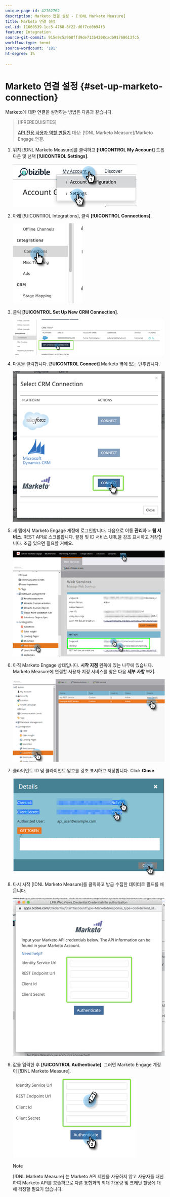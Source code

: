 ```yaml
---
unique-page-id: 42762762
description: Marketo 연결 설정 - [!DNL Marketo Measure]
title: Marketo 연결 설정
exl-id: 11660539-1cc5-4768-8f22-d6f7cd0b94f3
feature: Integration
source-git-commit: 915e9c5a968ffd9de713b4308cadb91768613fc5
workflow-type: tm+mt
source-wordcount: '181'
ht-degree: 1%

---
```


# Marketo 연결 설정 {#set-up-marketo-connection}

Marketo에 대한 연결을 설정하는 방법은 다음과 같습니다.

>[!PREREQUISITES]
>
>[API 전용 사용자 역할 만들기](https://experienceleague.adobe.com/docs/marketo/using/product-docs/administration/users-and-roles/create-an-api-only-user.html) 대상: [!DNL Marketo Measure]/Marketo Engage 연결.

1. 위치 [!DNL Marketo Measure]를 클릭하고 **[!UICONTROL My Account]** 드롭다운 및 선택 **[!UICONTROL Settings]**.

   ![](assets/set-up-marketo-connection-1.png)

1. 아래 [!UICONTROL Integrations], 클릭 **[!UICONTROL Connections]**.

   ![](assets/set-up-marketo-connection-2.png)

1. 클릭 **[!UICONTROL Set Up New CRM Connection]**.

   ![](assets/set-up-marketo-connection-3.png)

1. 다음을 클릭합니다. **[!UICONTROL Connect]** Marketo 옆에 있는 단추입니다.

   ![](assets/set-up-marketo-connection-4.png)

1. 새 탭에서 Marketo Engage 계정에 로그인합니다. 다음으로 이동 **관리자** > **웹 서비스**. REST API로 스크롤합니다. 끝점 및 ID 서비스 URL을 강조 표시하고 저장합니다. 조금 있으면 필요할 거예요.

   ![](assets/set-up-marketo-connection-5.png)

1. 아직 Marketo Engage 상태입니다. **시작 지점** 왼쪽에 있는 나무에 있습니다. Marketo Measure에 연결할 사용자 지정 서비스를 찾은 다음 **세부 사항 보기**.

   ![](assets/set-up-marketo-connection-6.png)

1. 클라이언트 ID 및 클라이언트 암호를 강조 표시하고 저장합니다. Click **Close**.

   ![](assets/set-up-marketo-connection-7.png)

1. 다시 시작 [!DNL Marketo Measure]를 클릭하고 방금 수집한 데이터로 필드를 채웁니다.

   ![](assets/set-up-marketo-connection-8.png)

1. 값을 입력한 후 **[!UICONTROL Authenticate]**. 그러면 Marketo Engage 계정이 [!DNL Marketo Measure].

   ![](assets/set-up-marketo-connection-9.png)

   >[!NOTE]
   >
   >[!DNL Marketo Measure] 는 Marketo API 제한을 사용하지 않고 사용자를 대신하여 Marketo API를 호출하므로 다른 통합과의 최대 가용량 및 크레딧 할당에 대해 걱정할 필요가 없습니다.
